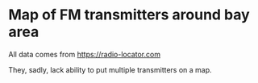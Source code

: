 # Map of FM transmitters around bay area
All data comes from https://radio-locator.com

They, sadly, lack ability to put multiple transmitters on a map. 